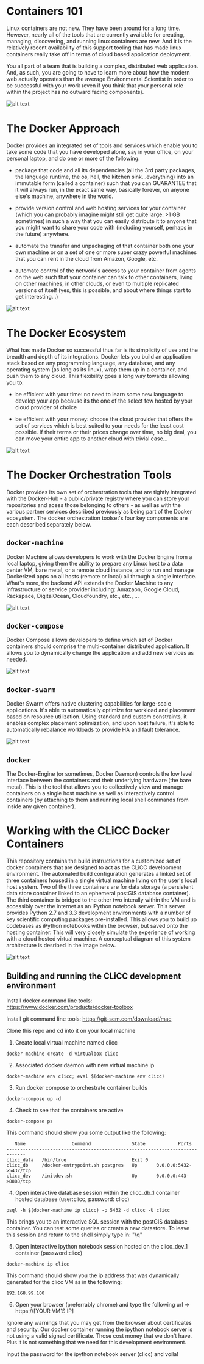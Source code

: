 # Containers 101

Linux containers are not new. They have been around for a long time. However, nearly all of the tools that are currently available for creating, managing, discovering, and running linux containers are new. And it is the relatively recent availability of this support tooling that has made linux containers really take off in terms of cloud based application deployment. 

You all part of a team that is building a complex, distributed web application. And, as such, you are going to have to learn more about how the modern web actually operates than the average Environmental Scientist in order to be successful with your work (even if you think that your personal role within the project has no outward facing components).

![alt text](https://github.com/ericdfournier/clicc/blob/master/src/common/images/vm-vs-docker.png "Containers vs. Virtual Machines")

# The Docker Approach

Docker provides an integrated set of tools and services which enable you to take some code that you have developed alone, say in your office, on your personal laptop, and do one or more of the following:

- package that code and all its dependencies (all the 3rd party packages, the language runtime, the os, hell, the kitchen sink...everything) into an immutable form (called a container) such that you can GUARANTEE that it will always run, in the exact same way, basically forever, on anyone else's machine, anywhere in the world. 

- provide version control and web hosting services for your container (which you can probably imagine might still get quite large: >1 GB sometimes) in such a way that you can easily distribute it to anyone that you might want to share your code with (including yourself, perhaps in the future) anywhere.

- automate the transfer and unpackaging of that container both one your own machine or on a set of one or more super crazy powerful machines that you can rent in the cloud from Amazon, Google, etc.

- automate control of the network's access to your container from agents on the web such that your container can talk to other containers, living on other machines, in other clouds, or even to multiple replicated versions of itself (yes, this is possible, and about where things start to get interesting...)

![alt text](https://github.com/ericdfournier/clicc/blob/master/src/common/images/docker_datacenter_toolchain.jpg "Docker Datacenter Toolchain and Services")

# The Docker Ecosystem

What has made Docker so successful thus far is its simplicity of use and the breadth and depth of its integrations. Docker lets you build an application stack based on any programming language, any database, and any operating system (as long as its linux), wrap them up in a container, and push them to any cloud. This flexibility goes a long way towards allowing you to: 

- be efficient with your time: no need to learn some new language to develop your app because its the one of the select few hosted by your cloud provider of choice

- be efficient with your money: choose the cloud provider that offers the set of services which is best suited to your needs for the least cost possible. If their terms or their prices change over time, no big deal, you can move your entire app to another cloud with trivial ease...

![alt text](https://github.com/ericdfournier/clicc/blob/master/src/common/images/docker-ecosystem.jpg "Docker Ecosystem")

# The Docker Orchestration Tools

Docker provides its own set of orchestration tools that are tightly integrated with the Docker-Hub - a public/private registry where you can store your repositories and acess those belonging to others - as well as with the various partner services described previously as being part of the Docker ecosystem. The docker orchestration toolset's four key components are each described separately below.

## ````docker-machine````

Docker Machine allows developers to work with the Docker Engine from a local laptop, giving them the ability to prepare any Linux host to a data center VM, bare metal, or a remote cloud instance, and to run and manage Dockerized apps on all hosts (remote or local) all through a single interface. What's more, the backend API extends the Docker Machine to any infrastructure or service provider including: Amazaon, Google Cloud, Rackspace, DigitalOcean, Cloudfoundry, etc., etc., ...

![alt text](https://github.com/ericdfournier/clicc/blob/master/src/common/images/docker-machine.png "Docker-Machine")

## ````docker-compose````

Docker Compose allows developers to define which set of Docker containers should comprise the multi-container distributed application. It allows you to dynamically change the application and add new services as needed.

![alt text](https://github.com/ericdfournier/clicc/blob/master/src/common/images/docker-compose.png "Docker-Compose")

## ````docker-swarm````

Docker Swarm offers native clustering capabilities for large-scale applications. It's able to automatically optimize for workload and placement based on resource utilization. Using standard and custom constraints, it enables complex placement optimization, and upon host failure, it's able to automatically rebalance workloads to provide HA and fault tolerance.

![alt text](https://github.com/ericdfournier/clicc/blob/master/src/common/images/docker-swarm.png "Docker-Swarm")

## ````docker````

The Docker-Engine (or sometimes, Docker Daemon) controls the low level interface between the containers and their underlying hardware (the bare metal). This is the tool that allows you to collectively view and manage containers on a single host machine as well as interactively control containers (by attaching to them and running local shell commands from inside any given container).

# Working with the CLiCC Docker Containers

This repository contains the build instructions for a customized set of docker containers that are designed to act as the CLiCC development environment. The automated build configuration generates a linked set of three containers housed in a single virtual machine living on the user's local host system. Two of the three containers are for data storage (a persistent data store container linked to an ephemeral postGIS database container). The third container is bridged to the other two interally within the VM and is accessibly over the internet as an iPython notebook server. This server provides Python 2.7 and 3.3 development environments with a number of key scientific computing packages pre-installed. This allows you to build up codebases as iPython notebooks within the browser, but saved onto the hosting container. This will very closely simulate the experience of working with a cloud hosted virtual machine. A conceptual diagram of this system architecture is desribed in the image below.

![alt text](https://github.com/ericdfournier/clicc/blob/master/src/common/images/dev-architecture.png "Development-Architecture")

## Building and running the CLiCC development environment

Install docker command line tools: https://www.docker.com/products/docker-toolbox

Install git command line tools: https://git-scm.com/download/mac

Clone this repo and cd into it on your local machine

1. Create local virtual machine named clicc

```
docker-machine create -d virtualbox clicc
```

2. Associated docker daemon with new virtual machine ip

```
docker-machine env clicc; eval $(docker-machine env clicc)
```

3. Run docker compose to orchestrate container builds

```
docker-compose up -d
```

4. Check to see that the containers are active

```
docker-compose ps
```

This command should show you some output like the following:

```
   Name                 Command               State            Ports
-----------------------------------------------------------------------------
clicc_data   /bin/true                        Exit 0
clicc_db     /docker-entrypoint.sh postgres   Up       0.0.0.0:5432->5432/tcp
clicc_dev    /initdev.sh                      Up       0.0.0.0:443->8888/tcp
```

4. Open interactive database session within the clicc_db_1 container hosted database (user:clicc, password: clicc)

```
psql -h $(docker-machine ip clicc) -p 5432 -d clicc -U clicc
```

This brings you to an interactive SQL session with the postGIS database container. You can test some queries or create a new datastore. To leave this session and return to the shell simply type in: "\q"

5. Open interactive ipython notebook session hosted on the clicc_dev_1 container (password:clicc)

```
docker-machine ip clicc
```

This command should show you the ip address that was dynamically generated for the clicc VM as in the following:

```
192.168.99.100
```

6. Open your browser (preferrably chrome) and type the following url =>  https://[YOUR VM'S IP]

Ignore any warnings that you may get from the browser about certificates and security. Our docker container running the ipython notebook server is not using a valid signed certificate. Those cost money that we don't have. Plus it is not something that we need for this development environment.

Input the password for the ipython notebook server (clicc) and voila!